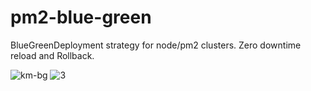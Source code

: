 # pm2-blue-green
BlueGreenDeployment strategy for node/pm2 clusters. Zero downtime reload and Rollback.

![km-bg](https://cloud.githubusercontent.com/assets/11579281/26174795/e592a7cc-3b26-11e7-9632-92b396870fce.png)
![3](https://cloud.githubusercontent.com/assets/11579281/26174810/f0c7f0fc-3b26-11e7-8904-fb8b7e045ccf.png)
